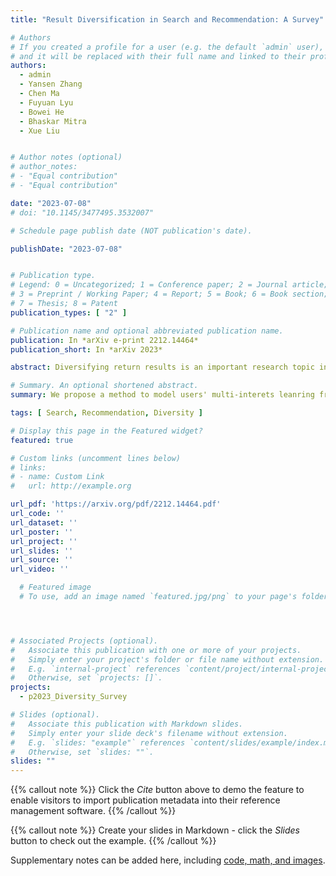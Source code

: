 ```yaml
---
title: "Result Diversification in Search and Recommendation: A Survey"

# Authors
# If you created a profile for a user (e.g. the default `admin` user), write the username (folder name) here 
# and it will be replaced with their full name and linked to their profile.
authors:
  - admin
  - Yansen Zhang
  - Chen Ma
  - Fuyuan Lyu
  - Bowei He
  - Bhaskar Mitra
  - Xue Liu


# Author notes (optional)
# author_notes:
# - "Equal contribution"
# - "Equal contribution"

date: "2023-07-08"
# doi: "10.1145/3477495.3532007"

# Schedule page publish date (NOT publication's date).

publishDate: "2023-07-08"


# Publication type.
# Legend: 0 = Uncategorized; 1 = Conference paper; 2 = Journal article;
# 3 = Preprint / Working Paper; 4 = Report; 5 = Book; 6 = Book section;
# 7 = Thesis; 8 = Patent
publication_types: [ "2" ]

# Publication name and optional abbreviated publication name.
publication: In *arXiv e-print 2212.14464*
publication_short: In *arXiv 2023*

abstract: Diversifying return results is an important research topic in retrieval systems in order to satisfy both the various interests of customers and the equal market exposure of providers. There has been growing attention on diversity-aware research during recent years, accompanied by a proliferation of literature on methods to promote diversity in search and recommendation. However, diversity-aware studies in retrieval systems lack a systematic organization and are rather fragmented. In this survey, we are the first to propose a unified taxonomy for classifying the metrics and approaches of diversification in both search and recommendation, which are two of the most extensively researched fields of retrieval systems. We begin the survey with a brief discussion of why diversity is important in retrieval systems, followed by a summary of the various diversity concerns in search and recommendation, highlighting their relationship and differences. For the survey's main body, we present a unified taxonomy of diversification metrics and approaches in retrieval systems, from both the search and recommendation perspectives. In the later part of the survey, we discuss the open research questions of diversity-aware research in search and recommendation in an effort to inspire future innovations and encourage the implementation of diversity in real-world systems.

# Summary. An optional shortened abstract.
summary: We propose a method to model users' multi-interets leanring from their multi-behavior.

tags: [ Search, Recommendation, Diversity ]

# Display this page in the Featured widget?
featured: true

# Custom links (uncomment lines below)
# links:
# - name: Custom Link
#   url: http://example.org

url_pdf: 'https://arxiv.org/pdf/2212.14464.pdf'
url_code: ''
url_dataset: ''
url_poster: ''
url_project: ''
url_slides: ''
url_source: ''
url_video: ''

  # Featured image
  # To use, add an image named `featured.jpg/png` to your page's folder. 




# Associated Projects (optional).
#   Associate this publication with one or more of your projects.
#   Simply enter your project's folder or file name without extension.
#   E.g. `internal-project` references `content/project/internal-project/index.md`.
#   Otherwise, set `projects: []`.
projects:
  - p2023_Diversity_Survey

# Slides (optional).
#   Associate this publication with Markdown slides.
#   Simply enter your slide deck's filename without extension.
#   E.g. `slides: "example"` references `content/slides/example/index.md`.
#   Otherwise, set `slides: ""`.
slides: ""
---
```


{{% callout note %}}
Click the *Cite* button above to demo the feature to enable visitors to import publication metadata into their reference management software.
{{% /callout %}}

{{% callout note %}}
Create your slides in Markdown - click the *Slides* button to check out the example.
{{% /callout %}}

Supplementary notes can be added here, including [code, math, and images](https://wowchemy.com/docs/writing-markdown-latex/).
